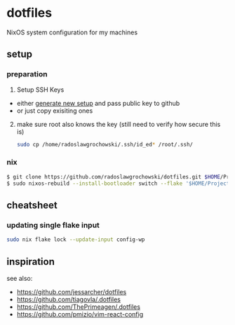# dotfiles

NixOS system configuration for my machines 

## setup

### preparation

1. Setup SSH Keys

- either [generate new setup](https://docs.github.com/en/authentication/connecting-to-github-with-ssh/generating-a-new-ssh-key-and-adding-it-to-the-ssh-agent)
  and pass public key to github
- or just copy exisiting ones

2. make sure root also knows the key
   (still need to verify how secure this is)
   ```sh
   sudo cp /home/radoslawgrochowski/.ssh/id_ed* /root/.ssh/
   ```

### nix

```sh
$ git clone https://github.com/radoslawgrochowski/dotfiles.git $HOME/Projects/dotfiles
$ sudo nixos-rebuild --install-bootloader switch --flake '$HOME/Projects/dotfiles#radoslawgrochowski-desktop'
```

## cheatsheet

### updating single flake input

```sh
sudo nix flake lock --update-input config-wp
```

## inspiration

see also:

- https://github.com/jessarcher/dotfiles
- https://github.com/tiagovla/.dotfiles
- https://github.com/ThePrimeagen/.dotfiles
- https://github.com/pmizio/vim-react-config
